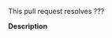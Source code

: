 This pull request resolves ???

**Description**

<!-- Describe, what this pull request is solving. -->
